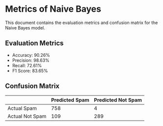 # Metrics of Naive Bayes
This document contains the evaluation metrics and confusion matrix for the Naive Bayes model.

## Evaluation Metrics

- Accuracy: 90.26%
- Precision: 98.63%
- Recall: 72.61%
- F1 Score: 83.65%

## Confusion Matrix

|           | Predicted Spam | Predicted Not Spam |
|-----------|----------------|--------------------|
| Actual Spam     | 758            | 4                  |
| Actual Not Spam | 109            | 289                |
